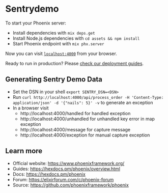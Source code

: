 # Sentrydemo

To start your Phoenix server:

  * Install dependencies with `mix deps.get`
  * Install Node.js dependencies with `cd assets && npm install`
  * Start Phoenix endpoint with `mix phx.server`

Now you can visit [`localhost:4000`](http://localhost:4000) from your browser.

Ready to run in production? Please [check our deployment guides](https://hexdocs.pm/phoenix/deployment.html).

## Generating Sentry Demo Data

  * Set the DSN in your shell `export SENTRY_DSN=<DSN>`
  * Run `curl http://localhost:4000/api/process_order -H 'Content-Type: application/json' -d '{"nails": 5}' -v` to generate an exception
  * In a browser visit
    * http://localhost:4000/handled for handled exception
    * http://localhost:4000/unhandled for unhandled key error in map exception
    * http://localhost:4000/message for capture message
    * http://localhost:4000/exception for manual capture exception

## Learn more

  * Official website: https://www.phoenixframework.org/
  * Guides: https://hexdocs.pm/phoenix/overview.html
  * Docs: https://hexdocs.pm/phoenix
  * Forum: https://elixirforum.com/c/phoenix-forum
  * Source: https://github.com/phoenixframework/phoenix
